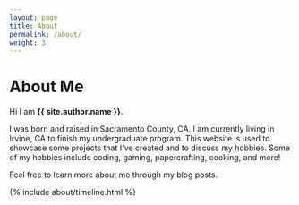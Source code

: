 ```yaml
---
layout: page
title: About
permalink: /about/
weight: 3
---
```


# **About Me**

Hi I am **{{ site.author.name }}**.

I was born and raised in Sacramento County, CA. I am currently living in
Irvine, CA to finish my undergraduate program. This website is used to showcase
some projects that I've created and to discuss my hobbies. Some of my hobbies 
include coding, gaming, papercrafting, cooking, and more! 

Feel free to learn more about me through my blog posts. 

<!-- Comment back in Later 
<div class="row">
{% include about/skills.html title="Programming Skills" source=site.data.programming-skills %}
{% include about/skills.html title="Other Skills" source=site.data.other-skills %}
</div>
-->

<div class="row">
{% include about/timeline.html %}
</div>
